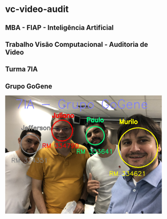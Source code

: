 # vc-video-audit
## MBA - FIAP - Inteligência Artificial
## Trabalho Visão Computacional - Auditoria de Video
## Turma 7IA 

## Grupo GoGene

![alt text](./projeto/imagens-aux/grupo-gogene.png)


